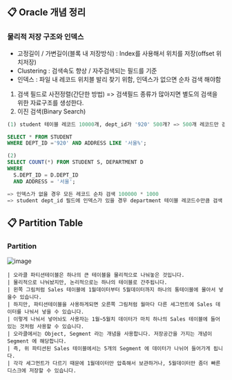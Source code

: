 ## 📋 Oracle 개념 정리 
### 물리적 저장 구조와 인덱스
- 고정길이 / 가변길이(블록 내 저장방식) : Index를 사용해서 위치를 저장(offset 위치저장)
- Clustering : 검색속도 향상 / 자주검색되는 필드를 기준
- 인덱스 : 파일 내 레코드 위치블 발리 찾기 위함, 인덱스가 없으면 순차 검색 해야함

1) 검색 필드로 사전정렬(간단한 방법) => 검색필드 종류가 많아지면 별도의 검색을 위한 자료구조를 생성한다. 
2) 이진 검색(Binary Search)

```sql
(1) student 테이블 레코드 10000개, dept_id가 '920' 500개? => 500개 레코드만 검사 

SELECT * FROM STUDENT 
WHERE DEPT_ID ='920' AND ADDRESS LIKE '서울%';

(2) 
SELECT COUNT(*) FROM STUDENT S, DEPARTMENT D
WHERE 
  S.DEPT_ID = D.DEPT_ID
  AND ADDRESS = '서울';

=> 인덱스가 없을 경우 모든 레코드 순차 검색 100000 * 1000
=> student dept_id 필드에 인덱스가 있을 경우 department 테이블 레코드수만큼 검색 

```

## 📋 Partition Table 
### Partition
![image](https://user-images.githubusercontent.com/55049159/217259224-b6656c55-7b15-4fd8-8d08-e53abbdef084.png)

``` shell
| 오라클 파티션테이블은 하나의 큰 테이블을 물리적으로 나눠놓은 것입니다.
| 물리적으로 나눠놨지만, 논리적으로는 하나의 테이블로 간주됩니다.
| 왼쪽 그림처럼 Sales 테이블에 1월데이터부터 5월데이터까지 하나의 통테이블에 몰아서 넣을수 있습니다.
| 하지만, 파티션테이블을 사용하게되면 오른쪽 그림처럼 월마다 다른 세그먼트에 Sales 데이터를 나눠서 넣을 수 있습니다.
| 이렇게 나눠서 넣어놔도 사용자는 1월~5월치 데이터가 마치 하나의 Sales 테이블에 들어있는 것처럼 사용할 수 있습니다.
| 오라클에서는 Object, Segment 라는 개념을 사용합니다. 저장공간을 가지는 개념이 Segment 에 해당합니다.
| 즉, 위 파티션된 Sales 테이블에서는 5개의 Segment 에 데이터가 나뉘어 들어가게 됩니다.
| 각각 세그먼트가 다르기 때문에 1월데이터만 압축해서 보관하거나, 5월데이터만 좀더 빠른 디스크에 저장할 수 있습니다.
```


